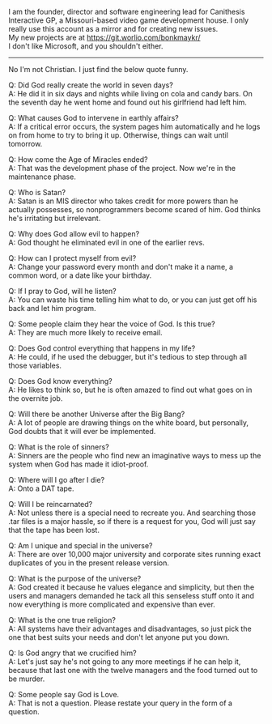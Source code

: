 I am the founder, director and software engineering lead for Canithesis Interactive GP, a Missouri-based video game development house.
I only really use this account as a mirror and for creating new issues.  
My new projects are at https://git.worlio.com/bonkmaykr/  
I don't like Microsoft, and you shouldn't either.

----

No I'm not Christian. I just find the below quote funny.

Q: Did God really create the world in seven days?  
A: He did it in six days and nights while living on cola and
candy bars. On the seventh day he went home and found out his girlfriend had left him.

Q: What causes God to intervene in earthly affairs?  
A: If a critical error occurs, the system pages him automatically and he logs on from home to try to bring it up. Otherwise, things can wait until tomorrow.

Q: How come the Age of Miracles ended?  
A: That was the development phase of the project. Now we're in the maintenance phase.

Q: Who is Satan?  
A: Satan is an MIS director who takes credit for more powers than he actually possesses, so nonprogrammers become scared of him. God thinks he's irritating but irrelevant.

Q: Why does God allow evil to happen?  
A: God thought he eliminated evil in one of the earlier revs.

Q: How can I protect myself from evil?  
A: Change your password every month and don't make it a name, a common word, or a date like your birthday.

Q: If I pray to God, will he listen?  
A: You can waste his time telling him what to do, or you can just get off his back and let him program.

Q: Some people claim they hear the voice of God. Is this true?  
A: They are much more likely to receive email.

Q: Does God control everything that happens in my life?  
A: He could, if he used the debugger, but it's tedious to step through all those variables.

Q: Does God know everything?  
A: He likes to think so, but he is often amazed to find out what goes on in the overnite job.

Q: Will there be another Universe after the Big Bang?  
A: A lot of people are drawing things on the white board, but personally, God doubts that it will ever be implemented.

Q: What is the role of sinners?  
A: Sinners are the people who find new an imaginative ways to mess up the system when God has made it idiot-proof.

Q: Where will I go after I die?  
A: Onto a DAT tape.

Q: Will I be reincarnated?  
A: Not unless there is a special need to recreate you. And searching those .tar files is a major hassle, so if there is a request for you, God will just say that the tape has been lost.

Q: Am I unique and special in the universe?  
A: There are over 10,000 major university and corporate sites running exact duplicates of you in the present release version.

Q: What is the purpose of the universe?  
A: God created it because he values elegance and simplicity, but then the users and managers demanded he tack all this senseless stuff onto it and now everything is more complicated and expensive than ever.

Q: What is the one true religion?  
A: All systems have their advantages and disadvantages, so just pick the one that best suits your needs and don't let anyone put you down.

Q: Is God angry that we crucified him?  
A: Let's just say he's not going to any more meetings if he can help it, because that last one with the twelve managers and the food turned out to be murder.

Q: Some people say God is Love.  
A: That is not a question.  Please restate your query in the form of a question.
